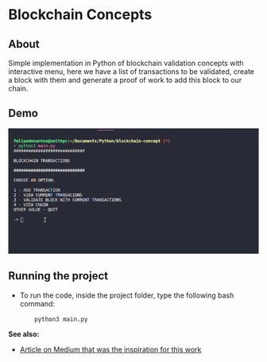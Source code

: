 # Blockchain Concepts


## About

Simple implementation in Python of blockchain validation concepts with interactive menu, here we have a list of transactions to be validated, create a block with them and generate a proof of work to add this block to our chain.

## Demo

<p align="center">
  <img src="https://github.com/felipedmsantos95/blockchain-concept/blob/main/img/blockchain.gif"/>
</p>


## Running the project

*   To run the code, inside the project folder, type the following bash command:

            python3 main.py


**See also:**

- [Article on Medium that was the inspiration for this work](https://medium.com/coinmonks/python-tutorial-build-a-blockchain-713c706f6531)  






